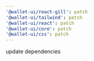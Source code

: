 ```yaml
---
'@wallet-ui/react-gill': patch
'@wallet-ui/tailwind': patch
'@wallet-ui/react': patch
'@wallet-ui/core': patch
'@wallet-ui/css': patch
---
```


update dependencies

